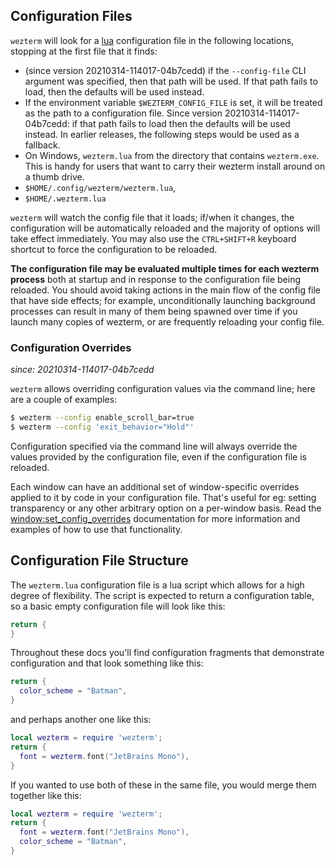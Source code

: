 ## Configuration Files

`wezterm` will look for a [lua](https://www.lua.org/manual/5.3/manual.html)
configuration file in the following locations, stopping at the first file that
it finds:

* (since version 20210314-114017-04b7cedd) if the `--config-file` CLI argument was specified, then
  that path will be used.  If that path fails to load, then the defaults will be
  used instead.
* If the environment variable `$WEZTERM_CONFIG_FILE` is set, it will be treated as the
  path to a configuration file.  Since version 20210314-114017-04b7cedd: if that path fails to load
  then the defaults will be used instead.  In earlier releases, the following steps
  would be used as a fallback.
* On Windows, `wezterm.lua` from the directory that contains `wezterm.exe`.
  This is handy for users that want to carry their wezterm install around on a thumb drive.
* `$HOME/.config/wezterm/wezterm.lua`,
* `$HOME/.wezterm.lua`

`wezterm` will watch the config file that it loads; if/when it changes, the
configuration will be automatically reloaded and the majority of options will
take effect immediately.  You may also use the `CTRL+SHIFT+R` keyboard shortcut
to force the configuration to be reloaded.

**The configuration file may be evaluated multiple times for each wezterm
process** both at startup and in response to the configuration file being
reloaded.  You should avoid taking actions in the main flow of the config file
that have side effects; for example, unconditionally launching background
processes can result in many of them being spawned over time if you launch
many copies of wezterm, or are frequently reloading your config file.

### Configuration Overrides

*since: 20210314-114017-04b7cedd*

`wezterm` allows overriding configuration values via the command line; here are
a couple of examples:

```bash
$ wezterm --config enable_scroll_bar=true
$ wezterm --config 'exit_behavior="Hold"'
```

Configuration specified via the command line will always override the values
provided by the configuration file, even if the configuration file is reloaded.

Each window can have an additional set of window-specific overrides applied to
it by code in your configuration file.  That's useful for eg: setting
transparency or any other arbitrary option on a per-window basis.  Read the
[window:set_config_overrides](lua/window/set_config_overrides.md) documentation
for more information and examples of how to use that functionality.

## Configuration File Structure

The `wezterm.lua` configuration file is a lua script which allows for a high
degree of flexibility.   The script is expected to return a configuration
table, so a basic empty configuration file will look like this:

```lua
return {
}
```

Throughout these docs you'll find configuration fragments that demonstrate
configuration and that look something like this:

```lua
return {
  color_scheme = "Batman",
}
```

and perhaps another one like this:

```lua
local wezterm = require 'wezterm';
return {
  font = wezterm.font("JetBrains Mono"),
}
```

If you wanted to use both of these in the same file, you would merge them together
like this:

```lua
local wezterm = require 'wezterm';
return {
  font = wezterm.font("JetBrains Mono"),
  color_scheme = "Batman",
}
```



